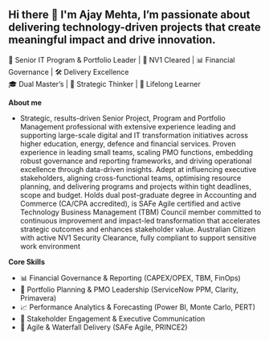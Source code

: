 ## Hi there 👋 I'm Ajay Mehta, I’m passionate about delivering technology-driven projects that create meaningful impact and drive innovation. 
💼 Senior IT Program & Portfolio Leader | 🔐 NV1 Cleared | 📊 Financial Governance | 🛠 Delivery Excellence  
🎓 Dual Master’s | 🧠 Strategic Thinker | 🌱 Lifelong Learner


**About me**
- Strategic, results-driven Senior Project, Program and Portfolio Management professional with extensive experience leading and supporting large-scale digital and IT transformation initiatives across higher education, energy, defence and financial services. Proven experience in leading small teams, scaling PMO functions, embedding robust governance and reporting frameworks, and driving operational excellence through data-driven insights. Adept at influencing executive stakeholders, aligning cross-functional teams, optimising resource planning, and delivering programs and projects within tight deadlines, scope and budget. Holds dual post-graduate degree in Accounting and Commerce (CA/CPA accredited), is SAFe Agile certified and active Technology Business Management (TBM) Council member committed to continuous improvement and impact-led transformation that accelerates strategic outcomes and enhances stakeholder value. Australian Citizen with active NV1 Security Clearance, fully compliant to support sensitive work environment

**Core Skills**
- 📊 Financial Governance & Reporting (CAPEX/OPEX, TBM, FinOps)
- 📁 Portfolio Planning & PMO Leadership (ServiceNow PPM, Clarity, Primavera)
- 📈 Performance Analytics & Forecasting (Power BI, Monte Carlo, PERT)
- 🤝 Stakeholder Engagement & Executive Communication
- 🔄 Agile & Waterfall Delivery (SAFe Agile, PRINCE2)


<!--
**ajaygmehta/ajaygmehta** is a ✨ _special_ ✨ repository because its `README.md` (this file) appears on your GitHub profile.

Here are some ideas to get you started:

- 🔭 I’m currently working on ...
- 🌱 I’m currently learning ...
- 👯 Open to collaboration on transformation, reporting, and operational learning
- 🤔 I’m looking for help with ...
- 💬 Ask me about ...
- 📫 How to reach me: ...
- 😄 Pronouns: ...
- ⚡ Fun fact: ...
-->
